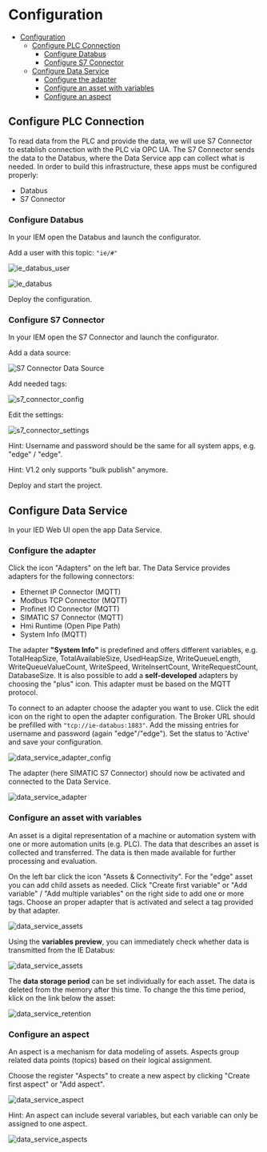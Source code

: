 # Configuration

- [Configuration](#configuration)
  - [Configure PLC Connection](#configure-plc-connection)
    - [Configure Databus](#configure-databus)
    - [Configure S7 Connector](#configure-s7-connector)
  - [Configure Data Service](#configure-data-service)
    - [Configure the adapter](#configure-the-adapter)
    - [Configure an asset with variables](#configure-an-asset-with-variables)
    - [Configure an aspect](#configure-an-aspect)

## Configure PLC Connection

To read data from the PLC and provide the data, we will use S7 Connector to establish connection with the PLC via OPC UA.
The S7 Connector sends the data to the Databus, where the Data Service app can collect what is needed.
In order to build this infrastructure, these apps must be configured properly:

- Databus
- S7 Connector

### Configure Databus

In your IEM open the Databus and launch the configurator.

Add a user with this topic:
`"ie/#"`

![ie_databus_user](graphics/IE_Databus_User.PNG)

![ie_databus](graphics/IE_Databus.PNG)

Deploy the configuration.

### Configure S7 Connector

In your IEM open the S7 Connector and launch the configurator.

Add a data source:

![S7 Connector Data Source](graphics/S7_Connector_Data_Source.PNG)

Add needed tags:

![s7_connector_config](graphics/S7_Connector_Configuration.PNG)

Edit the settings:

![s7_connector_settings](graphics/S7_Connector_Settings.PNG)

Hint: Username and password should be the same for all system apps, e.g. "edge" / "edge".

Hint: V1.2 only supports "bulk publish" anymore.

Deploy and start the project.

## Configure Data Service

In your IED Web UI open the app Data Service.

### Configure the adapter

Click the icon "Adapters" on the left bar. The Data Service provides adapters for the following connectors:

- Ethernet IP Connector (MQTT)
- Modbus TCP Connector (MQTT)
- Profinet IO Connector (MQTT)
- SIMATIC S7 Connector (MQTT)
- Hmi Runtime (Open Pipe Path)
- System Info (MQTT)

The adapter **"System Info"** is predefined and offers different variables, e.g. TotalHeapSize, TotalAvailableSize, UsedHeapSize, WriteQueueLength, WriteQueueValueCount, WriteSpeed, WriteInsertCount, WriteRequestCount, DatabaseSize. It is also possible to add a **self-developed** adapters by choosing the "plus" icon. This adapter must be based on the MQTT protocol.

To connect to an adapter choose the adapter you want to use. Click the edit icon on the right to open the adapter configuration. The Broker URL should be prefilled with `"tcp://ie-databus:1883"`. Add the missing entries for username and password (again "edge"/"edge"). Set the status to 'Active' and save your configuration.

![data_service_adapter_config](graphics/Data_Service_Adapter_Config.png)

The adapter (here SIMATIC S7 Connector) should now be activated and connected to the Data Service.

![data_service_adapter](graphics/Data_Service_Adapter.png)

### Configure an asset with variables

An asset is a digital representation of a machine or automation system with one or more automation units (e.g. PLC). The data that describes an asset is collected and transferred. The data is then made available for further processing and evaluation.

On the left bar click the icon "Assets & Connectivity". For the "edge" asset you can add child assets as needed. Click "Create first variable" or "Add variable" / "Add multiple variables" on the right side to add one or more tags. Choose an proper adapter that is activated and select a tag provided by that adapter.

![data_service_assets](graphics/Data_Service_Assets.PNG)

Using the **variables preview**, you can immediately check whether data is transmitted from the IE Databus:

![data_service_assets](graphics/Data_Service_Preview.PNG)

The **data storage period** can be set individually for each asset. The data is deleted from the memory after this time.
To change the this time period, klick on the link below the asset:

![data_service_retention](graphics/Data_Service_Retention.PNG)

### Configure an aspect

An aspect is a mechanism for data modeling of assets. Aspects group related data points (topics) based on their logical assignment.

Choose the register "Aspects" to create a new aspect by clicking "Create first aspect" or "Add aspect".

![data_service_aspect](graphics/Data_Service_Aspect.PNG)

Hint: An aspect can include several variables, but each variable can only be assigned to one aspect.

![data_service_aspects](graphics/Data_Service_Aspects.PNG)
